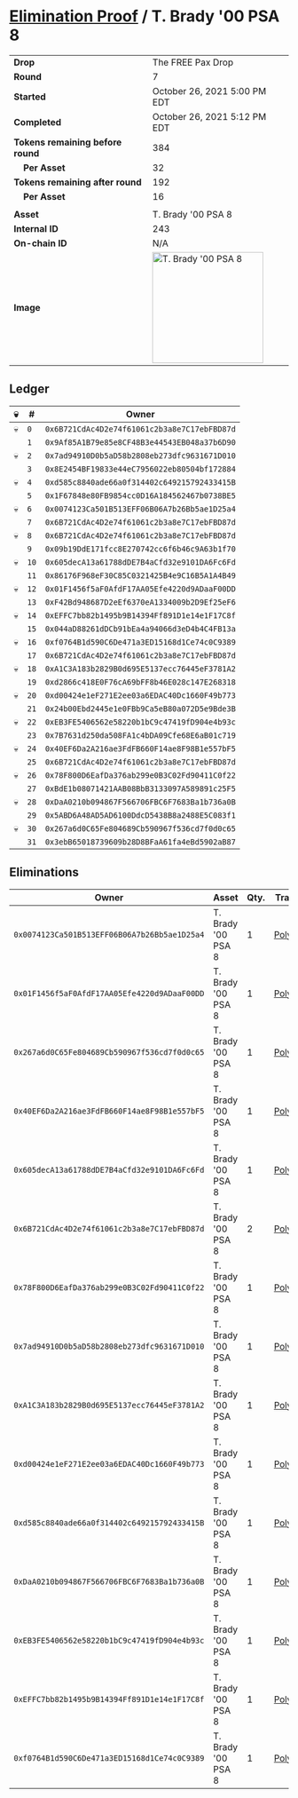 # [Elimination Proof](./readme.md) / T. Brady &#039;00 PSA 8

|||
|---|---|
| **Drop** | The FREE Pax Drop |
| **Round** | 7 |
| **Started** | October 26, 2021 5:00 PM EDT |
| **Completed** | October 26, 2021 5:12 PM EDT |
| **Tokens remaining before round** | 384 |
| **&nbsp;&nbsp;&nbsp;&nbsp;Per Asset** | 32 |
| **Tokens remaining after round** | 192 |
| **&nbsp;&nbsp;&nbsp;&nbsp;Per Asset** | 16 |
| | |
| **Asset** | T. Brady &#039;00 PSA 8 |
| **Internal ID** | 243 |
| **On-chain ID** | N/A |
| **Image** | <img src="https://tcdn.blokpax.com/94aa4804-2e29-4935-b708-d9ac496662ee/55418692dbc32385cc87c5b511e638efef6baa8673c84979538ed3e8318d9881.jpg" height="200" alt="T. Brady &#039;00 PSA 8" /> |

## Ledger

| 💀 | # | Owner |
| --- | --- | --- |
| 💀 | `0` | `0x6B721CdAc4D2e74f61061c2b3a8e7C17ebFBD87d` |
|  | `1` | `0x9Af85A1B79e85e8CF48B3e44543EB048a37b6D90` |
| 💀 | `2` | `0x7ad94910D0b5aD58b2808eb273dfc9631671D010` |
|  | `3` | `0x8E2454BF19833e44eC7956022eb80504bf172884` |
| 💀 | `4` | `0xd585c8840ade66a0f314402c649215792433415B` |
|  | `5` | `0x1F67848e80FB9854cc0D16A184562467b0738BE5` |
| 💀 | `6` | `0x0074123Ca501B513EFF06B06A7b26Bb5ae1D25a4` |
|  | `7` | `0x6B721CdAc4D2e74f61061c2b3a8e7C17ebFBD87d` |
| 💀 | `8` | `0x6B721CdAc4D2e74f61061c2b3a8e7C17ebFBD87d` |
|  | `9` | `0x09b19DdE171fcc8E270742cc6f6b46c9A63b1f70` |
| 💀 | `10` | `0x605decA13a61788dDE7B4aCfd32e9101DA6Fc6Fd` |
|  | `11` | `0x86176F968eF30C85C0321425B4e9C16B5A1A4B49` |
| 💀 | `12` | `0x01F1456f5aF0AfdF17AA05Efe4220d9ADaaF00DD` |
|  | `13` | `0xF42Bd948687D2eEf6370eA1334009b2D9Ef25eF6` |
| 💀 | `14` | `0xEFFC7bb82b1495b9B14394Ff891D1e14e1F17C8f` |
|  | `15` | `0x044aD88261dDCb91bEa4a94066d3eD4b4C4FB13a` |
| 💀 | `16` | `0xf0764B1d590C6De471a3ED15168d1Ce74c0C9389` |
|  | `17` | `0x6B721CdAc4D2e74f61061c2b3a8e7C17ebFBD87d` |
| 💀 | `18` | `0xA1C3A183b2829B0d695E5137ecc76445eF3781A2` |
|  | `19` | `0xd2866c418E0F76cA69bFF8b46E028c147E268318` |
| 💀 | `20` | `0xd00424e1eF271E2ee03a6EDAC40Dc1660F49b773` |
|  | `21` | `0x24b00Ebd2445e1e0FBb9Ca5eB80a072D5e9Bde3B` |
| 💀 | `22` | `0xEB3FE5406562e58220b1bC9c47419fD904e4b93c` |
|  | `23` | `0x7B7631d250da508FA1c4bDA09Cfe68E6aB01c719` |
| 💀 | `24` | `0x40EF6Da2A216ae3FdFB660F14ae8F98B1e557bF5` |
|  | `25` | `0x6B721CdAc4D2e74f61061c2b3a8e7C17ebFBD87d` |
| 💀 | `26` | `0x78F800D6EafDa376ab299e0B3C02Fd90411C0f22` |
|  | `27` | `0xBdE1b08071421AAB08BbB3133097A589891c25F5` |
| 💀 | `28` | `0xDaA0210b094867F566706FBC6F7683Ba1b736a0B` |
|  | `29` | `0x5ABD6A48AD5AD6100DdcD5438B8a2488E5C083f1` |
| 💀 | `30` | `0x267a6d0C65Fe804689Cb590967f536cd7f0d0c65` |
|  | `31` | `0x3ebB65018739609b28D8BFaA61fa4eBd5902aB87` |


## Eliminations

| Owner | Asset | Qty. | Transaction |
| --- | --- | --- | --- |
| `0x0074123Ca501B513EFF06B06A7b26Bb5ae1D25a4` | T. Brady '00 PSA 8 | 1 | [Polygonscan](https://polygonscan.com/tx/0xaf567c19abd568aa9941214ca79b553447bc9018e210a9c4391124dd0ce467a4) |
| `0x01F1456f5aF0AfdF17AA05Efe4220d9ADaaF00DD` | T. Brady '00 PSA 8 | 1 | [Polygonscan](https://polygonscan.com/tx/0xa239a256e24666e2b9fd5a5e0c2a7fcf1437d64c3d30f28e19a6be92dcbc10f3) |
| `0x267a6d0C65Fe804689Cb590967f536cd7f0d0c65` | T. Brady '00 PSA 8 | 1 | [Polygonscan](https://polygonscan.com/tx/0x19a2827eb69c2b51b3ab4aa1f16359b4e9971ffb349396bd85c7101d162a96a2) |
| `0x40EF6Da2A216ae3FdFB660F14ae8F98B1e557bF5` | T. Brady '00 PSA 8 | 1 | [Polygonscan](https://polygonscan.com/tx/0x9f18b40fba4808e5b690d749a5aeefead40d1462d3d1b559c5f0d636361713a9) |
| `0x605decA13a61788dDE7B4aCfd32e9101DA6Fc6Fd` | T. Brady '00 PSA 8 | 1 | [Polygonscan](https://polygonscan.com/tx/0x456679d0d2c676edf898019cbf1bcb269081204c5d4ced686481e30c84a932a5) |
| `0x6B721CdAc4D2e74f61061c2b3a8e7C17ebFBD87d` | T. Brady '00 PSA 8 | 2 | [Polygonscan](https://polygonscan.com/tx/0x6790aeb8694020dc5349eb49ce45a31edcf3503e221711a68dff3ff1a6f6d024) |
| `0x78F800D6EafDa376ab299e0B3C02Fd90411C0f22` | T. Brady '00 PSA 8 | 1 | [Polygonscan](https://polygonscan.com/tx/0x45ec4a5c77ebfb12e0aa896909a5d896abd1d6c6406e9d18c09656e0119e10d4) |
| `0x7ad94910D0b5aD58b2808eb273dfc9631671D010` | T. Brady '00 PSA 8 | 1 | [Polygonscan](https://polygonscan.com/tx/0x774e8afa9fd7cadb00c56de974a1ee40a8ea91f9b0414dff7dc3715a84815744) |
| `0xA1C3A183b2829B0d695E5137ecc76445eF3781A2` | T. Brady '00 PSA 8 | 1 | [Polygonscan](https://polygonscan.com/tx/0x8e7a53d5d1dab098468d8b18c7283845dde350b50eb26be52dab779a795df989) |
| `0xd00424e1eF271E2ee03a6EDAC40Dc1660F49b773` | T. Brady '00 PSA 8 | 1 | [Polygonscan](https://polygonscan.com/tx/0x8ee0e82a15441215f0baecac06a21a73259e45c7169359e316730a386711e9b3) |
| `0xd585c8840ade66a0f314402c649215792433415B` | T. Brady '00 PSA 8 | 1 | [Polygonscan](https://polygonscan.com/tx/0x2e11992577b3dd68a2bb6fddbb2ddfadb0ee13f6ff14f75b043168ca03b32ad4) |
| `0xDaA0210b094867F566706FBC6F7683Ba1b736a0B` | T. Brady '00 PSA 8 | 1 | [Polygonscan](https://polygonscan.com/tx/0xbccc40df62050e11d438508bc4abc73a2eb8b1348bd1534a27b51124b0b63850) |
| `0xEB3FE5406562e58220b1bC9c47419fD904e4b93c` | T. Brady '00 PSA 8 | 1 | [Polygonscan](https://polygonscan.com/tx/0x920ae1963c4704b8e38072ab04d14a44f73da1254db8471efc017ee73b471848) |
| `0xEFFC7bb82b1495b9B14394Ff891D1e14e1F17C8f` | T. Brady '00 PSA 8 | 1 | [Polygonscan](https://polygonscan.com/tx/0xc8b6ed9cb9d5cd926ad807ed2670fcad4f7161cb4a52d38ac3acc622b6658319) |
| `0xf0764B1d590C6De471a3ED15168d1Ce74c0C9389` | T. Brady '00 PSA 8 | 1 | [Polygonscan](https://polygonscan.com/tx/0x3bf9534259ab99229de44b01b6419f73f18ddc794ee2a8e0a2a68a9b43178779) |
